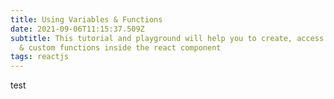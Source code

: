```yaml
---
title: Using Variables & Functions
date: 2021-09-06T11:15:37.509Z
subtitle: This tutorial and playground will help you to create, access variables
  & custom functions inside the react component
tags: reactjs
---
```

test